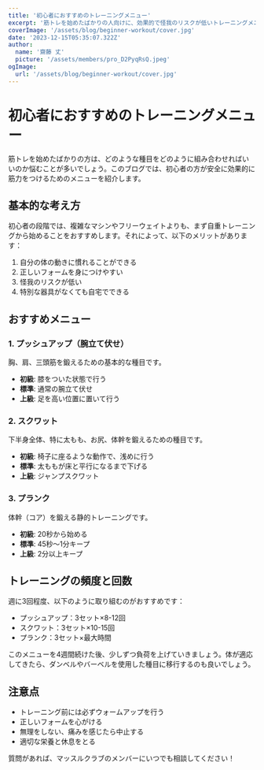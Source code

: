 ```yaml
---
title: '初心者におすすめのトレーニングメニュー'
excerpt: '筋トレを始めたばかりの人向けに、効果的で怪我のリスクが低いトレーニングメニューを紹介します。'
coverImage: '/assets/blog/beginner-workout/cover.jpg'
date: '2023-12-15T05:35:07.322Z'
author:
  name: '齋藤 丈'
  picture: '/assets/members/pro_D2PyqRsQ.jpeg'
ogImage:
  url: '/assets/blog/beginner-workout/cover.jpg'
---
```


# 初心者におすすめのトレーニングメニュー

筋トレを始めたばかりの方は、どのような種目をどのように組み合わせればいいのか悩むことが多いでしょう。このブログでは、初心者の方が安全に効果的に筋力をつけるためのメニューを紹介します。

## 基本的な考え方

初心者の段階では、複雑なマシンやフリーウェイトよりも、まず自重トレーニングから始めることをおすすめします。それによって、以下のメリットがあります：

1. 自分の体の動きに慣れることができる
2. 正しいフォームを身につけやすい
3. 怪我のリスクが低い
4. 特別な器具がなくても自宅でできる

## おすすめメニュー

### 1. プッシュアップ（腕立て伏せ）

胸、肩、三頭筋を鍛えるための基本的な種目です。

- **初級**: 膝をついた状態で行う
- **標準**: 通常の腕立て伏せ
- **上級**: 足を高い位置に置いて行う

### 2. スクワット

下半身全体、特に太もも、お尻、体幹を鍛えるための種目です。

- **初級**: 椅子に座るような動作で、浅めに行う
- **標準**: 太ももが床と平行になるまで下げる
- **上級**: ジャンプスクワット

### 3. プランク

体幹（コア）を鍛える静的トレーニングです。

- **初級**: 20秒から始める
- **標準**: 45秒～1分キープ
- **上級**: 2分以上キープ

## トレーニングの頻度と回数

週に3回程度、以下のように取り組むのがおすすめです：

- プッシュアップ：3セット×8-12回
- スクワット：3セット×10-15回
- プランク：3セット×最大時間

このメニューを4週間続けた後、少しずつ負荷を上げていきましょう。体が適応してきたら、ダンベルやバーベルを使用した種目に移行するのも良いでしょう。

## 注意点

- トレーニング前には必ずウォームアップを行う
- 正しいフォームを心がける
- 無理をしない、痛みを感じたら中止する
- 適切な栄養と休息をとる

質問があれば、マッスルクラブのメンバーにいつでも相談してください！
